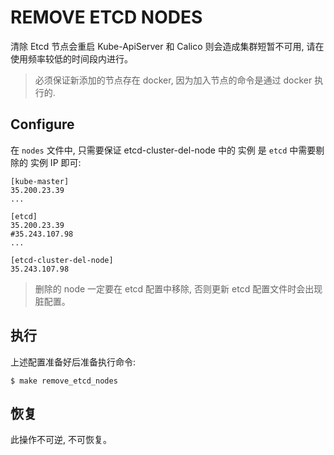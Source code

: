 # REMOVE ETCD NODES

清除 Etcd 节点会重启 Kube-ApiServer 和 Calico 则会造成集群短暂不可用, 请在使用频率较低的时间段内进行。

> 必须保证新添加的节点存在 docker, 因为加入节点的命令是通过 docker 执行的.

## Configure

在 `nodes` 文件中, 只需要保证 etcd-cluster-del-node 中的 实例 是 `etcd` 中需要剔除的 实例 IP 即可:

```
[kube-master]
35.200.23.39
...

[etcd]
35.200.23.39
#35.243.107.98
...

[etcd-cluster-del-node]
35.243.107.98
```

> 删除的 node 一定要在 etcd 配置中移除, 否则更新 etcd 配置文件时会出现脏配置。

## 执行

上述配置准备好后准备执行命令:

```
$ make remove_etcd_nodes
```

## 恢复

此操作不可逆, 不可恢复。
